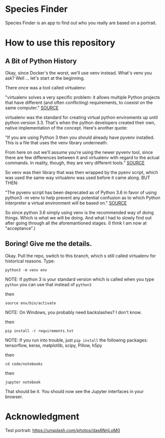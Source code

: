 # Species Finder

Species Finder is an app to find out who you really are based on a portrait.

# How to use this repository

## A Bit of Python History

Okay, since Docker's the worst, we'll use venv instead. What's venv you ask? Well ... let's start at the beginning.

There once was a tool called virtualenv:

"virtualenv solves a very specific problem: it allows multiple Python projects that have different (and often conflicting) requirements, to coexist on the same computer." [SOURCE](https://www.dabapps.com/blog/introduction-to-pip-and-virtualenv-python/)

virtualenv was the standard for creating virtual python enviroments up until python version 3.3. That's when the python developers created their own, native implementation of the concept. Here's another quote:

"If you are using Python 3 then you should already have pyvenv installed. This is a file that uses the venv library underneath.

From here on out we’ll assume you’re using the newer pyvenv tool, since there are few differences between it and virtualenv with regard to the actual commands. In reality, though, they are very different tools." [SOURCE](https://realpython.com/blog/python/python-virtual-environments-a-primer/)

So venv was their library that was then wrapped by the pyenv script, which was used the same way virtualenv was used before it came along. BUT THEN: 

"The pyvenv script has been deprecated as of Python 3.6 in favor of using python3 -m venv to help prevent any potential confusion as to which Python interpreter a virtual environment will be based on." [SOURCE](https://docs.python.org/3/library/venv.html)

So since python 3.6 simply using venv is the recommended way of doing things. Which is what we will be doing. And what I had to slowly find out after going through all the aforemantioned stages. (I think I am now at "acceptance".)

## Boring! Give me the details.

Okay. Pull the repo, switch to this branch, which s still called virtualenv for historical reasons. Type: 

`python3 -m venv env`

NOTE: If python 3 is your standard version which is called when you type `python` you can use that instead of `python3`

then

`source env/bin/activate`

NOTE: On Windows, you probably need backslashes? I don't know.

then

`pip install -r requirements.txt`

NOTE: If you run into trouble, just `pip install` the following packages: tensorflow, keras, matplotlib, scipy, Pillow, h5py

then

`cd code/notebooks`

then

`jupyter notebook`

That should be it. You should now see the Jupyter interfaces in your browser.

# Acknowledgment

Test portrait: https://unsplash.com/photos/das6NrjLoM0